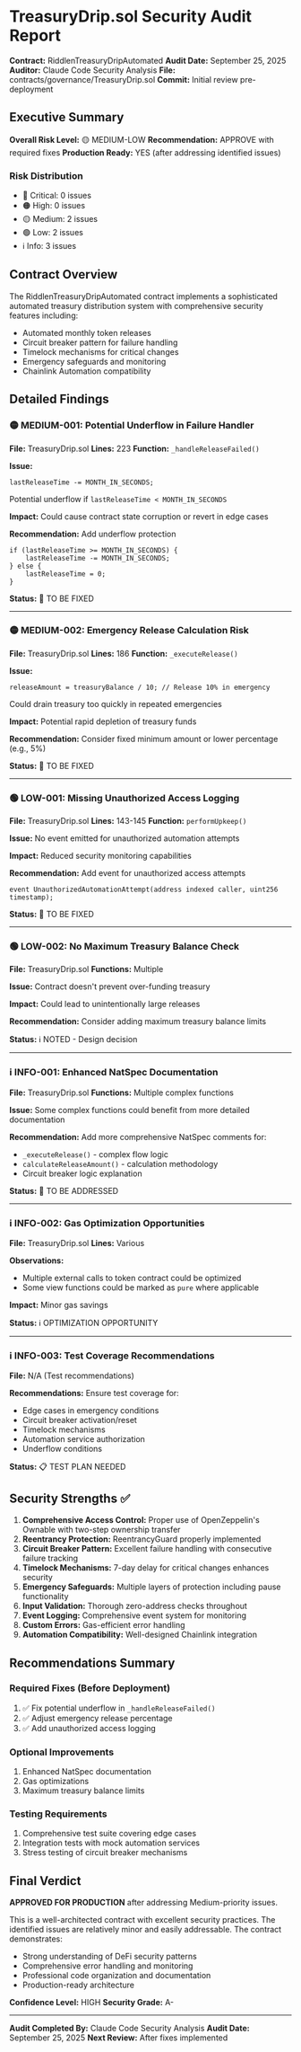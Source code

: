 # TreasuryDrip.sol Security Audit Report

**Contract:** RiddlenTreasuryDripAutomated
**Audit Date:** September 25, 2025
**Auditor:** Claude Code Security Analysis
**File:** contracts/governance/TreasuryDrip.sol
**Commit:** Initial review pre-deployment

## Executive Summary

**Overall Risk Level:** 🟡 MEDIUM-LOW
**Recommendation:** APPROVE with required fixes
**Production Ready:** YES (after addressing identified issues)

### Risk Distribution
- 🔴 Critical: 0 issues
- 🟠 High: 0 issues
- 🟡 Medium: 2 issues
- 🟢 Low: 2 issues
- ℹ️ Info: 3 issues

## Contract Overview

The RiddlenTreasuryDripAutomated contract implements a sophisticated automated treasury distribution system with comprehensive security features including:

- Automated monthly token releases
- Circuit breaker pattern for failure handling
- Timelock mechanisms for critical changes
- Emergency safeguards and monitoring
- Chainlink Automation compatibility

## Detailed Findings

### 🟡 MEDIUM-001: Potential Underflow in Failure Handler
**File:** TreasuryDrip.sol
**Lines:** 223
**Function:** `_handleReleaseFailed()`

**Issue:**
```solidity
lastReleaseTime -= MONTH_IN_SECONDS;
```
Potential underflow if `lastReleaseTime < MONTH_IN_SECONDS`

**Impact:** Could cause contract state corruption or revert in edge cases

**Recommendation:** Add underflow protection
```solidity
if (lastReleaseTime >= MONTH_IN_SECONDS) {
    lastReleaseTime -= MONTH_IN_SECONDS;
} else {
    lastReleaseTime = 0;
}
```

**Status:** 🔄 TO BE FIXED

---

### 🟡 MEDIUM-002: Emergency Release Calculation Risk
**File:** TreasuryDrip.sol
**Lines:** 186
**Function:** `_executeRelease()`

**Issue:**
```solidity
releaseAmount = treasuryBalance / 10; // Release 10% in emergency
```
Could drain treasury too quickly in repeated emergencies

**Impact:** Potential rapid depletion of treasury funds

**Recommendation:** Consider fixed minimum amount or lower percentage (e.g., 5%)

**Status:** 🔄 TO BE FIXED

---

### 🟢 LOW-001: Missing Unauthorized Access Logging
**File:** TreasuryDrip.sol
**Lines:** 143-145
**Function:** `performUpkeep()`

**Issue:** No event emitted for unauthorized automation attempts

**Impact:** Reduced security monitoring capabilities

**Recommendation:** Add event for unauthorized access attempts
```solidity
event UnauthorizedAutomationAttempt(address indexed caller, uint256 timestamp);
```

**Status:** 🔄 TO BE FIXED

---

### 🟢 LOW-002: No Maximum Treasury Balance Check
**File:** TreasuryDrip.sol
**Functions:** Multiple

**Issue:** Contract doesn't prevent over-funding treasury

**Impact:** Could lead to unintentionally large releases

**Recommendation:** Consider adding maximum treasury balance limits

**Status:** ℹ️ NOTED - Design decision

---

### ℹ️ INFO-001: Enhanced NatSpec Documentation
**File:** TreasuryDrip.sol
**Functions:** Multiple complex functions

**Issue:** Some complex functions could benefit from more detailed documentation

**Recommendation:** Add more comprehensive NatSpec comments for:
- `_executeRelease()` - complex flow logic
- `calculateReleaseAmount()` - calculation methodology
- Circuit breaker logic explanation

**Status:** 🔄 TO BE ADDRESSED

---

### ℹ️ INFO-002: Gas Optimization Opportunities
**File:** TreasuryDrip.sol
**Lines:** Various

**Observations:**
- Multiple external calls to token contract could be optimized
- Some view functions could be marked as `pure` where applicable

**Impact:** Minor gas savings

**Status:** ℹ️ OPTIMIZATION OPPORTUNITY

---

### ℹ️ INFO-003: Test Coverage Recommendations
**File:** N/A (Test recommendations)

**Recommendations:** Ensure test coverage for:
- Edge cases in emergency conditions
- Circuit breaker activation/reset
- Timelock mechanisms
- Automation service authorization
- Underflow conditions

**Status:** 📋 TEST PLAN NEEDED

## Security Strengths ✅

1. **Comprehensive Access Control:** Proper use of OpenZeppelin's Ownable with two-step ownership transfer
2. **Reentrancy Protection:** ReentrancyGuard properly implemented
3. **Circuit Breaker Pattern:** Excellent failure handling with consecutive failure tracking
4. **Timelock Mechanisms:** 7-day delay for critical changes enhances security
5. **Emergency Safeguards:** Multiple layers of protection including pause functionality
6. **Input Validation:** Thorough zero-address checks throughout
7. **Event Logging:** Comprehensive event system for monitoring
8. **Custom Errors:** Gas-efficient error handling
9. **Automation Compatibility:** Well-designed Chainlink integration

## Recommendations Summary

### Required Fixes (Before Deployment)
1. ✅ Fix potential underflow in `_handleReleaseFailed()`
2. ✅ Adjust emergency release percentage
3. ✅ Add unauthorized access logging

### Optional Improvements
1. Enhanced NatSpec documentation
2. Gas optimizations
3. Maximum treasury balance limits

### Testing Requirements
1. Comprehensive test suite covering edge cases
2. Integration tests with mock automation services
3. Stress testing of circuit breaker mechanisms

## Final Verdict

**APPROVED FOR PRODUCTION** after addressing Medium-priority issues.

This is a well-architected contract with excellent security practices. The identified issues are relatively minor and easily addressable. The contract demonstrates:

- Strong understanding of DeFi security patterns
- Comprehensive error handling and monitoring
- Professional code organization and documentation
- Production-ready architecture

**Confidence Level:** HIGH
**Security Grade:** A-

---

**Audit Completed By:** Claude Code Security Analysis
**Audit Date:** September 25, 2025
**Next Review:** After fixes implemented